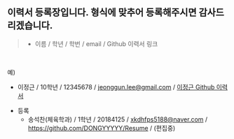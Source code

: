 ## 이력서 등록장입니다. 형식에 맞추어 등록해주시면 감사드리겠습니다.

>  - 이름 / 학년 / 학번 / email / Github 이력서 링크
<br>

예)

  - 이정근 / 10학년 / 12345678 / jeonggun.lee@gmail.com / [이정근 Github 이력서](https://github.com/jeonggunlee/jeonggunlee.github.io)
  
* 등록
  - 송석찬(체육학과) / 1학년 / 20184125 / xkdhfps5188@naver.com / https://github.com/DONGYYYYY/Resume / (편집중)
